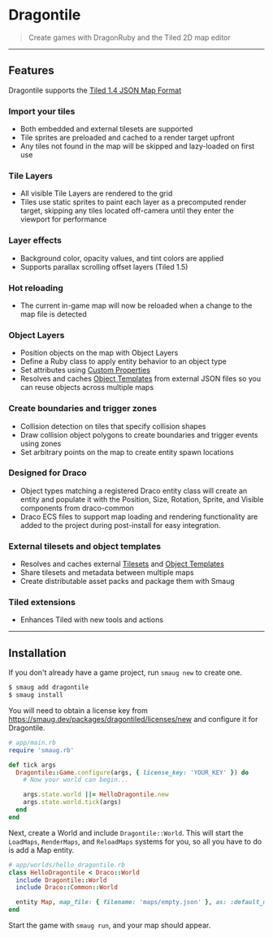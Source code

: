 # Dragontile

> Create games with DragonRuby and the Tiled 2D map editor

---

## Features

Dragontile supports the [Tiled 1.4 JSON Map Format](https://doc.mapeditor.org/en/stable/reference/json-map-format/#tiled-1-4)

### Import your tiles

* Both embedded and external tilesets are supported
* Tile sprites are preloaded and cached to a render target upfront
* Any tiles not found in the map will be skipped and lazy-loaded on first use

### Tile Layers

* All visible Tile Layers are rendered to the grid
* Tiles use static sprites to paint each layer as a precomputed render target,
  skipping any tiles located off-camera until they enter the viewport for performance

### Layer effects

* Background color, opacity values, and tint colors are applied
* Supports parallax scrolling offset layers (Tiled 1.5)

### Hot reloading

* The current in-game map will now be reloaded when a change to the map file is detected

### Object Layers

* Position objects on the map with Object Layers
* Define a Ruby class to apply entity behavior to an object type
* Set attributes using [Custom Properties](https://doc.mapeditor.org/en/stable/manual/custom-properties/)
* Resolves and caches [Object Templates](https://doc.mapeditor.org/en/stable/manual/using-templates/) from external JSON files so you can reuse objects across multiple maps

### Create boundaries and trigger zones

* Collision detection on tiles that specify collision shapes
* Draw collision object polygons to create boundaries and trigger events using zones
* Set arbitrary points on the map to create entity spawn locations

### Designed for Draco

* Object types matching a registered Draco entity class will create an entity
  and populate it with the Position, Size, Rotation, Sprite, and Visible
  components from draco-common
* Draco ECS files to support map loading and rendering functionality are added to the
  project during post-install for easy integration.

### External tilesets and object templates

* Resolves and caches external [Tilesets](https://doc.mapeditor.org/en/stable/manual/editing-tilesets/) and [Object Templates](https://doc.mapeditor.org/en/stable/manual/using-templates/)
* Share tilesets and metadata between multiple maps
* Create distributable asset packs and package them with Smaug

### Tiled extensions

* Enhances Tiled with new tools and actions

---

## Installation

If you don't already have a game project, run `smaug new` to create one.

```bash
$ smaug add dragontile
$ smaug install
```

You will need to obtain a license key from https://smaug.dev/packages/dragontiled/licenses/new and configure it for Dragontile.


```ruby
# app/main.rb
require 'smaug.rb'

def tick args
  Dragontile::Game.configure(args, { license_key: 'YOUR_KEY' }) do
    # Now your world can begin...

    args.state.world ||= HelloDragontile.new
    args.state.world.tick(args)
  end
end
```

Next, create a World and include `Dragontile::World`. This will start the `LoadMaps`, `RenderMaps`, and `ReloadMaps` systems for you, so all you have to do is add a Map entity.


```ruby
# app/worlds/hello_dragontile.rb
class HelloDragontile < Draco::World
  include Dragontile::World
  include Draco::Common::World

  entity Map, map_file: { filename: 'maps/empty.json' }, as: :default_map
end
```

Start the game with `smaug run`, and your map should appear.
